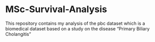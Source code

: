 # MSc-Survival-Analysis

This repository contains my analysis of the pbc dataset which is a biomedical dataset based on a study on the disease “Primary Biliary Cholangitis”
